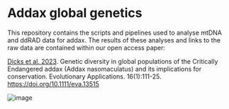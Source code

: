 # Addax global genetics
This repository contains the scripts and pipelines used to analyse mtDNA and ddRAD data for addax. The results of these analyses and links to the raw data are contained within our open access paper: 

[Dicks et al. 2023](https://doi.org/10.1111/eva.13515). Genetic diversity in global populations of the Critically Endangered addax (Addax nasomaculatus) and its implications for conservation. Evolutionary Applications. 16(1):111-25. https://doi.org/10.1111/eva.13515

![image](https://user-images.githubusercontent.com/20296404/232451378-1451c41d-4cb1-496a-bf24-843d7e363b93.png)

